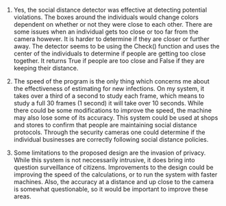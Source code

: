 1. Yes, the social distance detector was effective at detecting potential violations. The boxes around the individuals would change colors dependent on whether or not they were close to each other. There are some issues when an individual gets too close or too far from the camera however. It is harder to determine if they are closer or further away. The detector seems to be using the Check() function and uses the center of the individuals to determine if people are getting too close together. It returns True if people are too close and False if they are keeping their distance. 

2. The speed of the program is the only thing which concerns me about the effectiveness of estimating for new infections. On my system, it takes over a third of a second to study each frame, which means to study a full 30 frames (1 second) it will take over 10 seconds. While there could be some modifications to improve the speed, the machine may also lose some of its accuracy. This system could be used at shops and stores to confirm that people are maintaining social distance protocols. Through the security cameras one could determine if the individual businesses are correctly following social distance policies. 

3. Some limitations to the proposed design are the invasion of privacy. While this system is not neccessarily intrusive, it does bring into question surveillance of citizens. Improvements to the design could be improving the speed of the calculations, or to run the system with faster machines. Also, the accuracy at a distance and up close to the camera is somewhat questionable, so it would be important to improve these areas. 

